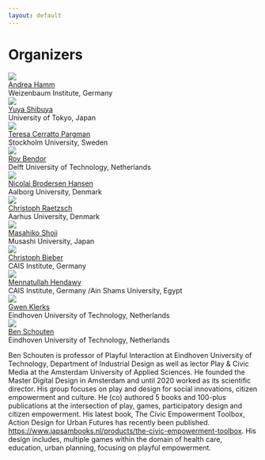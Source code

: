 ```yaml
---
layout: default
---
```


# Organizers

<div class="row">
  <div class="column">
    <img src="files/profile_photos/andreahamm.jpg" class="profile-photo">
    <div class="profile-text">
        <a href="https://www.weizenbaum-institut.de/portrait/p/andrea-hamm/#page=1&sort=date">Andrea Hamm</a><br>Weizenbaum Institute, Germany
    </div>
  </div>
  <div class="column">
    <img src="files/profile_photos/yuyashibuya.jpeg" class="profile-photo">
    <div class="profile-text">
        <a href="https://www.yuyashibuya.com/">Yuya Shibuya</a><br>University of Tokyo, Japan
    </div>
  </div>
  <div class="column">
    <img src="files/profile_photos/Tessy.jpg" class="profile-photo">
    <div class="profile-text">
        <a href="https://www.su.se/profiles/tcerr-1.182306">Teresa Cerratto Pargman</a><br>Stockholm University, Sweden
    </div>
   </div>
</div>
<div class="row">
  <div class="column">
    <img src="files/profile_photos/avatar2.jpeg" class="profile-photo">
        <div class="profile-text">
            <a href="">Roy Bendor</a><br>Delft University of Technology, Netherlands
        </div>
  </div>
  <div class="column">
    <img src="files/profile_photos/avatar3.jpeg" class="profile-photo">
        <div class="profile-text">
            <a href="">Nicolai Brodersen Hansen</a><br>Aalborg University, Denmark
        </div>
    </div>
  <div class="column">
    <img src="files/profile_photos/ChristophRaetzsch.jpg" class="profile-photo">
        <div class="profile-text">
            <a href="https://pure.au.dk/portal/en/persons/christoph-raetzsch(91eb24de-3d92-4846-9216-1c7aee8c2ff2).html">Christoph Raetzsch</a><br>Aarhus University, Denmark
        </div>
    </div>
</div>
<div class="row">
  <div class="column">
    <img src="files/profile_photos/MasahikoShoji.jpg" class="profile-photo">
        <div class="profile-text">
            <a href="https://www.glocom.ac.jp/en/researcher/116">Masahiko Shoji</a><br>Musashi University, Japan
        </div>
    </div>
  <div class="column">
    <img src="files/profile_photos/ChristophBieber.jpg" class="profile-photo">
        <div class="profile-text">
            <a href="https://www.cais-research.de/team/christoph-bieber/">Christoph Bieber</a><br>CAIS Institute, Germany
        </div>
    </div>
  <div class="column">
    <img src="files/profile_photos/avatar7.jpeg" class="profile-photo">
        <div class="profile-text">
            <a href="">Mennatullah Hendawy</a><br>CAIS Institute, Germany /Ain Shams University, Egypt
        </div>
    </div>
</div>
<div class="row">
  <div class="column">
    <img src="files/profile_photos/avatar8.jpeg" class="profile-photo">
        <div class="profile-text">
            <a href="">Gwen Klerks</a><br>Eindhoven University of Technology, Netherlands
        </div>
    </div>
  <div class="column">
    <img src="files/profile_photos/BenSchouten.jpg" class="profile-photo">
        <div class="profile-text">
            <a href="https://www.tue.nl/en/research/researchers/ben-schouten/">Ben Schouten</a><br>Eindhoven University of Technology, Netherlands
        </div>
        <div class="profile-detail-text">
        <p>
          Ben Schouten is professor of Playful Interaction at Eindhoven University of Technology, Department of Industrial Design as well as lector Play & Civic Media at the Amsterdam University of Applied Sciences. He founded the Master Digital Design in Amsterdam and until 2020 worked as its scientific director. His group focuses on play and design for social innovations, citizen empowerment and culture. He (co) authored 5 books and 100-plus publications at the intersection of play, games, participatory design and citizen empowerment. His latest book, The Civic Empowerment Toolbox, Action Design for Urban Futures has recently been published. <a href="https://www.japsambooks.nl/products/the-civic-empowerment-toolbox">https://www.japsambooks.nl/products/the-civic-empowerment-toolbox</a>. His design includes, multiple games within the domain of health care, education, urban planning, focusing on playful empowerment.
        </p>
        </div>
    </div>
</div>
